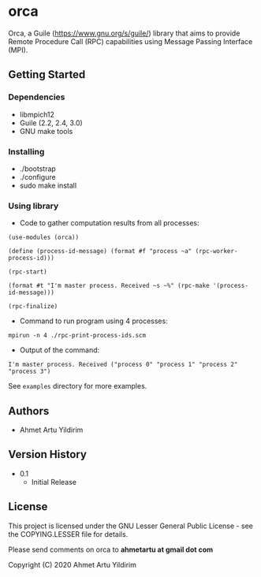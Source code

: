 # orca

Orca, a Guile (https://www.gnu.org/s/guile/) library that aims to provide
Remote Procedure Call (RPC) capabilities using Message Passing Interface (MPI).

## Getting Started

### Dependencies

* libmpich12
* Guile (2.2, 2.4, 3.0)
* GNU make tools

### Installing

* ./bootstrap
* ./configure
* sudo make install

### Using library

* Code to gather computation results from all processes:
```
(use-modules (orca))

(define (process-id-message) (format #f "process ~a" (rpc-worker-process-id)))

(rpc-start)

(format #t "I'm master process. Received ~s ~%" (rpc-make '(process-id-message)))

(rpc-finalize)
```

* Command to run program using 4 processes:
```
mpirun -n 4 ./rpc-print-process-ids.scm
```

* Output of the command:
```
I'm master process. Received ("process 0" "process 1" "process 2" "process 3")
```

See `examples` directory for more examples.

## Authors

- Ahmet Artu Yildirim

## Version History

* 0.1
    * Initial Release

## License

This project is licensed under the GNU Lesser General Public License - see
the COPYING.LESSER file for details.

Please send comments on orca to **ahmetartu at gmail dot com**

Copyright (C) 2020  Ahmet Artu Yildirim
